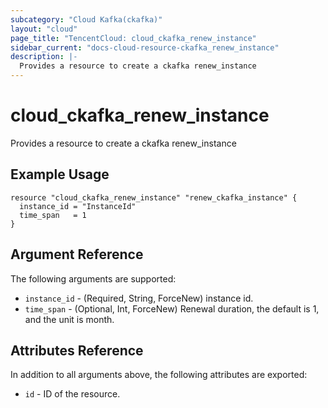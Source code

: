 ```yaml
---
subcategory: "Cloud Kafka(ckafka)"
layout: "cloud"
page_title: "TencentCloud: cloud_ckafka_renew_instance"
sidebar_current: "docs-cloud-resource-ckafka_renew_instance"
description: |-
  Provides a resource to create a ckafka renew_instance
---
```


# cloud_ckafka_renew_instance

Provides a resource to create a ckafka renew_instance

## Example Usage

```hcl
resource "cloud_ckafka_renew_instance" "renew_ckafka_instance" {
  instance_id = "InstanceId"
  time_span   = 1
}
```

## Argument Reference

The following arguments are supported:

* `instance_id` - (Required, String, ForceNew) instance id.
* `time_span` - (Optional, Int, ForceNew) Renewal duration, the default is 1, and the unit is month.

## Attributes Reference

In addition to all arguments above, the following attributes are exported:

* `id` - ID of the resource.



